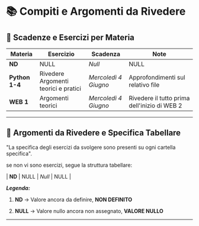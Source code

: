 # 📚 Compiti e Argomenti da Rivedere

## 📅 Scadenze e Esercizi per Materia

| Materia        | Esercizio                          | Scadenza             | Note                         |
|----------------|------------------------------------|----------------------|------------------------------|
| **ND**         | NULL                               | *Null*               | NULL                          |
| **Python 1-4** | Rivedere Argomenti teorici e pratici |*Mercoledì 4 Giugno* | Approfondimenti sul relativo file|
| **WEB 1**      | Argomenti teorici |*Mercoledì 4 Giugno* | Rivedere il tutto prima dell'inizio di WEB 2|

---

## 🔁 Argomenti da Rivedere e Specifica Tabellare

"La specifica degli esercizi da svolgere sono presenti su ogni cartella specifica".

se non vi sono esercizi, segue la struttura tabellare:

| **ND**         | NULL                               | *Null*               | NULL                         |


***Legenda:***

1. **ND** -> Valore ancora da definire, **NON DEFINITO**

2. **NULL** -> Valore nullo ancora non assegnato, **VALORE NULLO**

---


